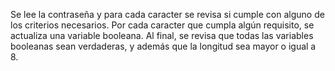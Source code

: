 Se lee la contraseña y para cada caracter se revisa si cumple con alguno de los criterios necesarios. Por cada caracter que cumpla algún requisito, se actualiza una variable booleana. Al final, se revisa que todas las variables booleanas sean verdaderas, y además que la longitud sea mayor o igual a 8.
